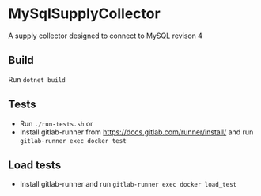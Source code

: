 # MySqlSupplyCollector
A supply collector designed to connect to MySQL
revison 4
## Build
Run `dotnet build`

## Tests
* Run `./run-tests.sh` or
* Install gitlab-runner from https://docs.gitlab.com/runner/install/ and run `gitlab-runner exec docker test`

## Load tests
* Install gitlab-runner and run `gitlab-runner exec docker load_test`

